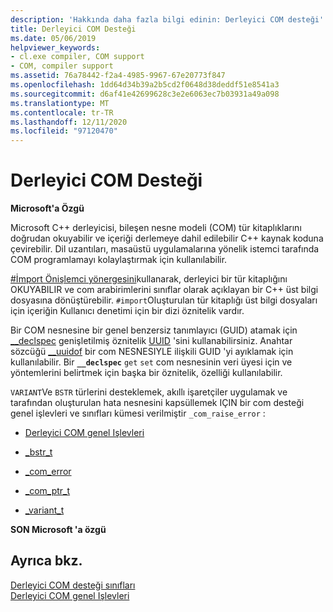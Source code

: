 ```yaml
---
description: 'Hakkında daha fazla bilgi edinin: Derleyici COM desteği'
title: Derleyici COM Desteği
ms.date: 05/06/2019
helpviewer_keywords:
- cl.exe compiler, COM support
- COM, compiler support
ms.assetid: 76a78442-f2a4-4985-9967-67e20773f847
ms.openlocfilehash: 1dd64d34b39a2b5cd2f0648d38deddf51e8541a3
ms.sourcegitcommit: d6af41e42699628c3e2e6063ec7b03931a49a098
ms.translationtype: MT
ms.contentlocale: tr-TR
ms.lasthandoff: 12/11/2020
ms.locfileid: "97120470"
---
```

# <a name="compiler-com-support"></a>Derleyici COM Desteği

**Microsoft'a Özgü**

Microsoft C++ derleyicisi, bileşen nesne modeli (COM) tür kitaplıklarını doğrudan okuyabilir ve içeriği derlemeye dahil edilebilir C++ kaynak koduna çevirebilir. Dil uzantıları, masaüstü uygulamalarına yönelik istemci tarafında COM programlamayı kolaylaştırmak için kullanılabilir.

[#İmport Önişlemci yönergesini](../preprocessor/hash-import-directive-cpp.md)kullanarak, derleyici bir tür kitaplığını OKUYABILIR ve com arabirimlerini sınıflar olarak açıklayan bir C++ üst bilgi dosyasına dönüştürebilir. `#import`Oluşturulan tür kitaplığı üst bilgi dosyaları için içeriğin Kullanıcı denetimi için bir dizi öznitelik vardır.

Bir COM nesnesine bir genel benzersiz tanımlayıcı (GUID) atamak için [__declspec](../cpp/declspec.md) genişletilmiş öznitelik [UUID](../cpp/uuid-cpp.md) 'sini kullanabilirsiniz. Anahtar sözcüğü [__uuidof](../cpp/uuidof-operator.md) bir com NESNESIYLE ilişkili GUID 'yi ayıklamak için kullanılabilir. Bir **`__declspec`** [](../cpp/property-cpp.md) `get` `set` com nesnesinin veri üyesi için ve yöntemlerini belirtmek için başka bir öznitelik, özelliği kullanılabilir.

`VARIANT`Ve `BSTR` türlerini desteklemek, akıllı işaretçiler uygulamak ve tarafından oluşturulan hata nesnesini kapsüllemek IÇIN bir com desteği genel işlevleri ve sınıfları kümesi verilmiştir `_com_raise_error` :

- [Derleyici COM genel Işlevleri](../cpp/compiler-com-global-functions.md)

- [_bstr_t](../cpp/bstr-t-class.md)

- [_com_error](../cpp/com-error-class.md)

- [_com_ptr_t](../cpp/com-ptr-t-class.md)

- [_variant_t](../cpp/variant-t-class.md)

**SON Microsoft 'a özgü**

## <a name="see-also"></a>Ayrıca bkz.

[Derleyici COM desteği sınıfları](../cpp/compiler-com-support-classes.md)<br/>
[Derleyici COM genel Işlevleri](../cpp/compiler-com-global-functions.md)
